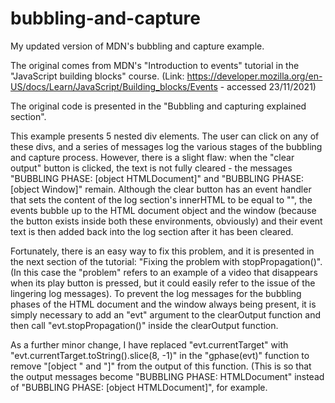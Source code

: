 # bubbling-and-capture
My updated version of MDN's bubbling and capture example.

The original comes from MDN's "Introduction to events" tutorial in the "JavaScript building blocks" course.
(Link: https://developer.mozilla.org/en-US/docs/Learn/JavaScript/Building_blocks/Events - accessed 23/11/2021)

The original code is presented in the "Bubbling and capturing explained section".

This example presents 5 nested div elements. The user can click on any of these divs, and a series of messages log the various stages of the bubbling and capture process. However, there is a slight flaw: when the "clear output" button is clicked, the text is not fully cleared - the messages "BUBBLING PHASE: [object HTMLDocument]" and "BUBBLING PHASE: [object Window]" remain. Although the clear button has an event handler that sets the content of the log section's innerHTML to be equal to "", the events bubble up to the HTML document object and the window (because the button exists inside both these environments, obviously) and their event text is then added back into the log section after it has been cleared.

Fortunately, there is an easy way to fix this problem, and it is presented in the next section of the tutorial: "Fixing the problem with stopPropagation()". (In this case the "problem" refers to an example of a video that disappears when its play button is pressed, but it could easily refer to the issue of the lingering log messages). To prevent the log messages for the bubbling phases of the HTML document and the window always being present, it is simply necessary to add an "evt" argument to the clearOutput function and then call "evt.stopPropagation()" inside the clearOutput function.

As a further minor change, I have replaced "evt.currentTarget" with "evt.currentTarget.toString().slice(8, -1)" in the "gphase(evt)" function to remove "[object " and "]" from the output of this function. (This is so that the output messages become "BUBBLING PHASE: HTMLDocument" instead of "BUBBLING PHASE: [object HTMLDocument]", for example.

